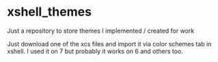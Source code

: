 # xshell_themes
Just a repository to store themes I implemented / created for work

Just download one of the xcs files and import it via color schemes tab in xshell. I used it on 7 but probably it works on 6 and others too.
